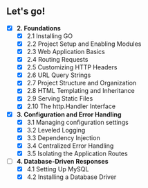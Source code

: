 ## Let's go!

- [x] **2. Foundations**
   - [x] 2.1 Installing GO
   - [x] 2.2 Project Setup and Enabling Modules
   - [x] 2.3 Web Application Basics
   - [x] 2.4 Routing Requests
   - [x] 2.5 Customizing HTTP Headers
   - [x] 2.6 URL Query Strings
   - [x] 2.7 Project Structure and Organization 
   - [x] 2.8 HTML Templating and Inheritance
   - [x] 2.9 Serving Static Files
   - [x] 2.10 The http.Handler Interface 
- [x] **3. Configuration and Error Handling**
   - [x] 3.1 Managing configuration settings
   - [x] 3.2 Leveled Logging 
   - [x] 3.3 Dependency Injection
   - [x] 3.4 Centralized Error Handling
   - [x] 3.5 Isolating the Application Routes
- [ ] **4. Database-Driven Responses** 
   - [x] 4.1 Setting Up MySQL
   - [x] 4.2 Installing a Database Driver   